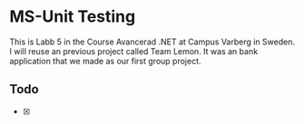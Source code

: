 # MS-Unit Testing

This is Labb 5 in the Course Avancerad .NET at Campus Varberg in Sweden.
I will reuse an previous project called Team Lemon. It was an bank application that we made as our first group project.

## Todo
- [x] 
